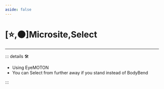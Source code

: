 ```yaml
---
aside: false
---
```

# [⭐,🟠]<labor>Microsite</labor>,Select

---

<!-- =================================================== -->
<!-- =================================================== -->
<!-- =================================================== -->
<!-- =================================================== -->
<!-- =================================================== -->
::: details 🛠

- Using EyeMOTON
- You can Select from further away if you stand instead of BodyBend

:::
